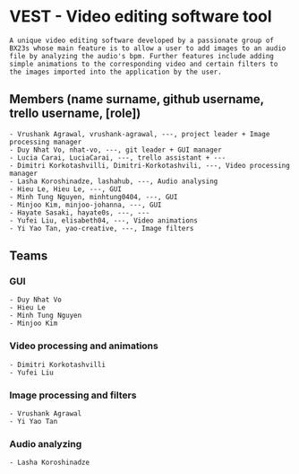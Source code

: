 # VEST - Video editing software tool 

    A unique video editing software developed by a passionate group of BX23s whose main feature is to allow a user to add images to an audio file by analyzing the audio's bpm. Further features include adding simple animations to the corresponding video and certain filters to the images imported into the application by the user.


## Members (name surname, github username, trello username, [role])

    - Vrushank Agrawal, vrushank-agrawal, ---, project leader + Image processing manager
    - Duy Nhat Vo, nhat-vo, ---, git leader + GUI manager
    - Lucia Carai, LuciaCarai, ---, trello assistant + ---
    - Dimitri Korkotashvilli, Dimitri-Korkotashvili, ---, Video processing manager
    - Lasha Koroshinadze, lashahub, ---, Audio analysing
    - Hieu Le, Hieu Le, ---, GUI
    - Minh Tung Nguyen, minhtung0404, ---, GUI
    - Minjoo Kim, minjoo-johanna, ---, GUI
    - Hayate Sasaki, hayate0s, ---, ---
    - Yufei Liu, elisabeth04, ---, Video animations
    - Yi Yao Tan, yao-creative, ---, Image filters

## Teams

### GUI

    - Duy Nhat Vo
    - Hieu Le
    - Minh Tung Nguyen
    - Minjoo Kim

### Video processing and animations 

    - Dimitri Korkotashvilli
    - Yufei Liu

### Image processing and filters 

    - Vrushank Agrawal
    - Yi Yao Tan
    
### Audio analyzing 

    - Lasha Koroshinadze
